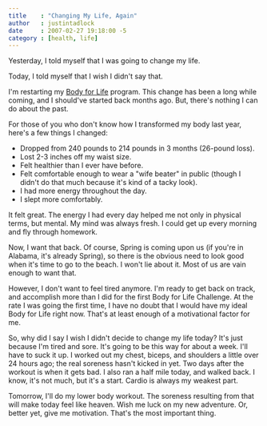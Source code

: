```yaml
---
title    : "Changing My Life, Again"
author   : justintadlock
date     : 2007-02-27 19:18:00 -5
category : [health, life]
---
```


Yesterday, I told myself that I was going to change my life.

Today, I told myself that I wish I didn't say that.

I'm restarting my <a href="http://bodyforlife.com" title="Body For Life" rel="external"> Body for Life</a> program.  This change has been a long while coming, and I should've started back months ago.  But, there's nothing I can do about the past.

For those of you who don't know how I transformed my body last year, here's a few things I changed:

<ul>
<li>Dropped from 240 pounds to 214 pounds in 3 months (26-pound loss).</li>
<li>Lost 2-3 inches off my waist size.</li>
<li>Felt healthier than I ever have before.</li>
<li>Felt comfortable enough to wear a "wife beater" in public (though I didn't do that much because it's kind of a tacky look).</li>
<li>I had more energy throughout the day.</li>
<li>I slept more comfortably.</li>
</ul>

It felt great.  The energy I had every day helped me not only in physical terms, but mental.  My mind was always fresh.  I could get up every morning and fly through homework.

Now, I want that back.  Of course, Spring is coming upon us (if you're in Alabama, it's already Spring), so there is the obvious need to look good when it's time to go to the beach.  I won't lie about it.  Most of us are vain enough to want that.

However, I don't want to feel tired anymore.  I'm ready to get back on track, and accomplish more than I did for the first Body for Life Challenge.  At the rate I was going the first time, I have no doubt that I would have my ideal Body for Life right now.  That's at least enough of a motivational factor for me.

So, why did I say I wish I didn't decide to change my life today?  It's just because I'm tired and sore.  It's going to be this way for about a week.  I'll have to suck it up.  I worked out my chest, biceps, and shoulders a little over 24 hours ago; the real soreness hasn't kicked in yet.  Two days after the workout is when it gets bad.  I also ran a half mile today, and walked back.  I know, it's not much, but it's a start.  Cardio is always my weakest part.

Tomorrow, I'll do my lower body workout.  The soreness resulting from that will make today feel like heaven.  Wish me luck on my new adventure.  Or, better yet, give me motivation.  That's the most important thing.
